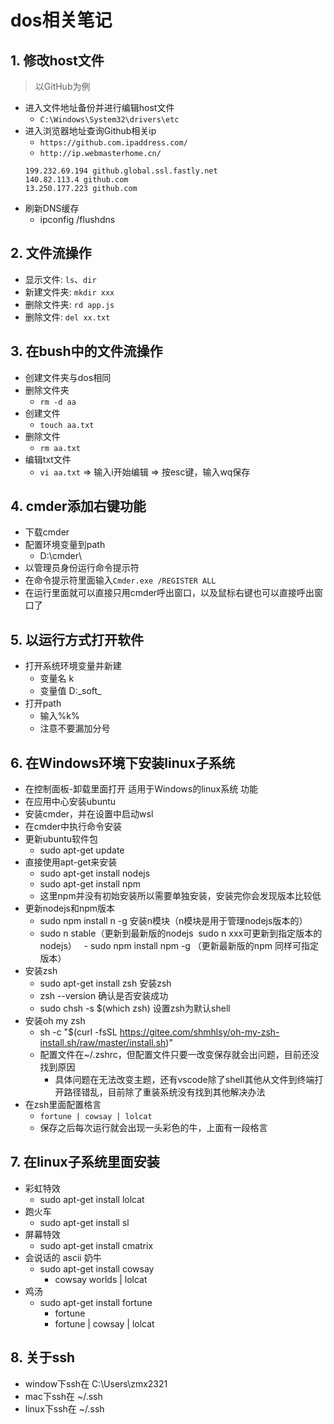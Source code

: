 # dos相关笔记

## 1. 修改host文件
> 以GitHub为例
- 进入文件地址备份并进行编辑host文件
  - `C:\Windows\System32\drivers\etc`
- 进入浏览器地址查询Github相关ip
  - `https://github.com.ipaddress.com/`
  - `http://ip.webmasterhome.cn/`
  ```
  199.232.69.194 github.global.ssl.fastly.net
  140.82.113.4 github.com
  13.250.177.223 github.com
  ```
- 刷新DNS缓存
  - ipconfig /flushdns

## 2. 文件流操作
- 显示文件: `ls`、`dir`
- 新建文件夹: `mkdir xxx`
- 删除文件夹: `rd app.js`
- 删除文件: `del xx.txt`

## 3. 在bush中的文件流操作
- 创建文件夹与dos相同
- 删除文件夹
  - `rm -d aa`
- 创建文件
  - `touch aa.txt`
- 删除文件
  - `rm aa.txt`
- 编辑txt文件
  - `vi aa.txt` => 输入i开始编辑 => 按esc键，输入wq保存

## 4. cmder添加右键功能
- 下载cmder
- 配置环境变量到path
  - D:\cmder\
- 以管理员身份运行命令提示符
- 在命令提示符里面输入`Cmder.exe /REGISTER ALL`
- 在运行里面就可以直接只用cmder呼出窗口，以及鼠标右键也可以直接呼出窗口了

## 5. 以运行方式打开软件
- 打开系统环境变量并新建
  - 变量名 k
  - 变量值 D:\_soft_
- 打开path
  - 输入%k%
  - 注意不要漏加分号

## 6. 在Windows环境下安装linux子系统
- 在控制面板-卸载里面打开 适用于Windows的linux系统 功能
- 在应用中心安装ubuntu
- 安装cmder，并在设置中启动wsl
- 在cmder中执行命令安装
- 更新ubuntu软件包
  - sudo apt-get update
- 直接使用apt-get来安装
  - sudo apt-get install nodejs
  - sudo apt-get install npm
  - 这里npm并没有初始安装所以需要单独安装，安装完你会发现版本比较低
- 更新nodejs和npm版本
  - sudo npm install n -g 安装n模块（n模块是用于管理nodejs版本的）
  - sudo n stable（更新到最新版的nodejs  sudo n xxx可更新到指定版本的nodejs）
  - sudo npm install npm -g （更新最新版的npm 同样可指定版本）
- 安装zsh
  - sudo apt-get install zsh 安装zsh
  - zsh --version 确认是否安装成功
  - sudo chsh -s $(which zsh) 设置zsh为默认shell
- 安装oh my zsh
  - sh -c "$(curl -fsSL https://gitee.com/shmhlsy/oh-my-zsh-install.sh/raw/master/install.sh)"
  - 配置文件在~/.zshrc，但配置文件只要一改变保存就会出问题，目前还没找到原因
    - 具体问题在无法改变主题，还有vscode除了shell其他从文件到终端打开路径错乱，目前除了重装系统没有找到其他解决办法
- 在zsh里面配置格言
  - `fortune | cowsay | lolcat`
  - 保存之后每次运行就会出现一头彩色的牛，上面有一段格言

## 7. 在linux子系统里面安装
- 彩虹特效
  - sudo apt-get install lolcat
- 跑火车
  - sudo apt-get install sl
- 屏幕特效
  - sudo apt-get install cmatrix
- 会说话的 ascii 奶牛
  - sudo apt-get install cowsay
    - cowsay worlds | lolcat
- 鸡汤
  - sudo apt-get install fortune
    - fortune
    - fortune | cowsay | lolcat

## 8. 关于ssh
- window下ssh在 C:\Users\zmx2321
- mac下ssh在 ~/.ssh
- linux下ssh在 ~/.ssh